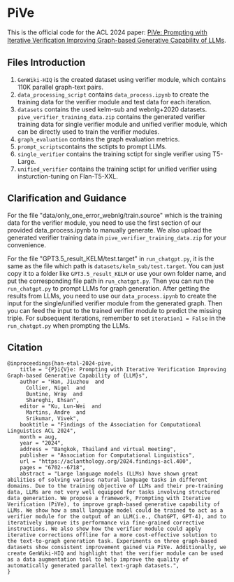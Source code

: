 # PiVe
This is the official code for the ACL 2024 paper: [PiVe: Prompting with Iterative Veriﬁcation Improving Graph-based Generative Capability of LLMs](https://aclanthology.org/2024.findings-acl.400.pdf).

## Files Introduction
1. `GenWiki-HIQ` is the created dataset using verifier module, which contains 110K parallel graph-text pairs.
2. `data_processing_script` contains `data_process.ipynb` to create the training data for the verifier module and test data for each iteration.
3. `datasets` contains the used kelm-sub and webnlg+2020 datasets. `pive_verifier_training_data.zip` contains the generated verifier training data for single verifier module and unified verifier module, which can be directly used to train the verifier modules.
4. `graph_evaluation` contains the graph evaluation metrics.
5. `prompt_scripts`contains the sctipts to prompt LLMs.
6. `single_verifier` contains the training sctipt for single verifier using T5-Large.
7. `unified_verifier` contains the training sctipt for unified verifier using insturction-tuning on Flan-T5-XXL.

## Clarification and Guidance 
For the file "data/only_one_error_webnlg/train.source" which is the training data for the verifier module, you need to use the first section of our provided data_process.ipynb to manually generate. We also upload the generated verifier training data in `pive_verifier_training_data.zip` for your convenience.

For the file "GPT3.5_result_KELM/test.target" in `run_chatgpt.py`, it is the same as the file which path is `datasets/kelm_sub/test.target`. You can just copy it to a folder like `GPT3.5_result_KELM` or use your own folder name, and put the corresponding file path in `run_chatgpt.py`. Then you can run the `run_chatgpt.py` to prompt LLMs for graph generation. After getting the results from LLMs, you need to use our `data_process.ipynb` to create the input for the single/unified verifier module from the generated graph. Then you can feed the input to the trained verifier module to predict the missing triple. For subsequent iterations, remember to set `iteration1 = False` in the `run_chatgpt.py` when prompting the LLMs.

## Citation
```
@inproceedings{han-etal-2024-pive,
    title = "{P}i{V}e: Prompting with Iterative Verification Improving Graph-based Generative Capability of {LLM}s",
    author = "Han, Jiuzhou  and
      Collier, Nigel  and
      Buntine, Wray  and
      Shareghi, Ehsan",
    editor = "Ku, Lun-Wei  and
      Martins, Andre  and
      Srikumar, Vivek",
    booktitle = "Findings of the Association for Computational Linguistics ACL 2024",
    month = aug,
    year = "2024",
    address = "Bangkok, Thailand and virtual meeting",
    publisher = "Association for Computational Linguistics",
    url = "https://aclanthology.org/2024.findings-acl.400",
    pages = "6702--6718",
    abstract = "Large language models (LLMs) have shown great abilities of solving various natural language tasks in different domains. Due to the training objective of LLMs and their pre-training data, LLMs are not very well equipped for tasks involving structured data generation. We propose a framework, Prompting with Iterative Verification (PiVe), to improve graph-based generative capability of LLMs. We show how a small language model could be trained to act as a verifier module for the output of an LLM(i.e., ChatGPT, GPT-4), and to iteratively improve its performance via fine-grained corrective instructions. We also show how the verifier module could apply iterative corrections offline for a more cost-effective solution to the text-to-graph generation task. Experiments on three graph-based datasets show consistent improvement gained via PiVe. Additionally, we create GenWiki-HIQ and highlight that the verifier module can be used as a data augmentation tool to help improve the quality of automatically generated parallel text-graph datasets.",
}
```
